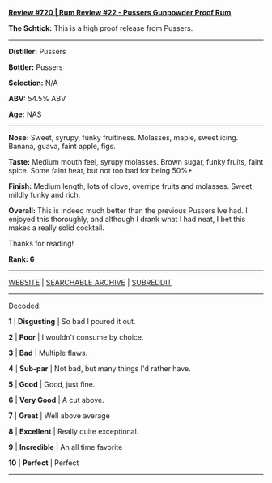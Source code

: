 
[**Review #720 | Rum Review #22 - Pussers Gunpowder Proof Rum**]( https://t8ke.review/review-720-pussers-gunpowder-proof-rum/)

**The Schtick:** This is a high proof release from Pussers.

-----

**Distiller:** Pussers

**Bottler:** Pussers

**Selection:** N/A

**ABV:** 54.5% ABV

**Age:** NAS 

-----

**Nose:**  Sweet, syrupy, funky fruitiness. Molasses, maple, sweet icing. Banana, guava, faint apple, figs. 

**Taste:** Medium mouth feel, syrupy molasses. Brown sugar, funky fruits, faint spice. Some faint heat, but not too bad for being 50%+

**Finish:** Medium length, lots of clove, overripe fruits and molasses. Sweet, mildly funky and rich. 

**Overall:** This is indeed much better than the previous Pussers Ive had. I enjoyed this thoroughly, and although I drank what I had neat, I bet this makes a really solid cocktail. 

Thanks for reading!

**Rank: 6**



-----

[WEBSITE](https://t8ke.review) | [SEARCHABLE ARCHIVE](https://t8ke.review/review-archive/) | [SUBREDDIT](https://reddit.com/r/t8kereviews)

-----

Decoded:

**1** | **Disgusting** | So bad I poured it out.

**2** | **Poor** | I wouldn't consume by choice.

**3** | **Bad** | Multiple flaws.

**4** | **Sub-par** | Not bad, but many things I'd rather have.

**5** | **Good** | Good, just fine.

**6** | **Very Good** | A cut above.

**7** | **Great** | Well above average

**8** | **Excellent** | Really quite exceptional.

**9** | **Incredible** | An all time favorite

**10** | **Perfect** | Perfect

----

